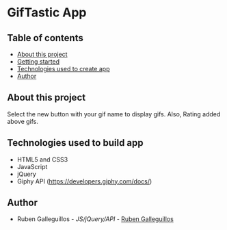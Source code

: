 # GifTastic App

## Table of contents
  * [About this project](#about-this-project)
  * [Getting started](#getting-started)
  * [Technologies used to create app](#technologies-used)
  * [Author](#author)

## <a name="about-this-project"></a> About this project
<p>Select the new button with your gif name to display gifs. Also, Rating added above gifs. </p>

## <a name="technologies-used"></a> Technologies used to build app

  * HTML5 and CSS3
  * JavaScript
  * jQuery
  * Giphy API (https://developers.giphy.com/docs/)

## <a name="author"></a> Author

* Ruben Galleguillos - *JS/jQuery/API* - [Ruben Galleguillos](https://github.com/rhgcodes)
